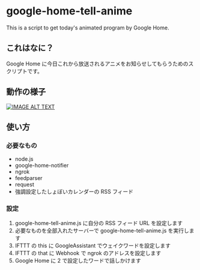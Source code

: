 # google-home-tell-anime
This is a script to get today's animated program by Google Home.

## これはなに？
Google Home に今日これから放送されるアニメをお知らせしてもらうためのスクリプトです。

## 動作の様子
[![IMAGE ALT TEXT](http://img.youtube.com/vi/jPNG8fE9hyA/0.jpg)](http://www.youtube.com/watch?v=jPNG8fE9hyA "Google Home に今日のアニメを教えてもらう")

## 使い方

### 必要なもの
- node.js
- google-home-notifier
- ngrok
- feedparser
- request
- 強調設定したしょぼいカレンダーの RSS フィード

### 設定
1. google-home-tell-anime.js に自分の RSS フィード URL を設定します
2. 必要なものを全部入れたサーバーで google-home-tell-anime.js を実行します
3. IFTTT の this に GoogleAssistant でウェイクワードを設定します
4. IFTTT の that に Webhook で ngrok のアドレスを設定します
5. Google Home に 2 で設定したワードで話しかけます
